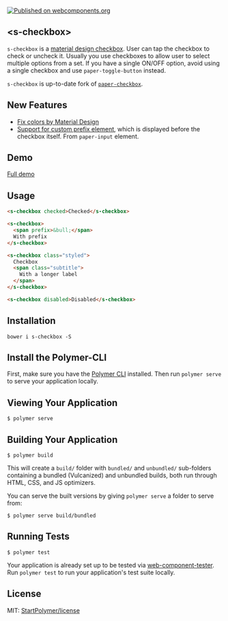 [![Published on webcomponents.org][webcomponents-image]][webcomponents-url]

## \<s-checkbox\>

`s-checkbox` is a [material design checkbox](https://material.io/guidelines/components/selection-controls.html#selection-controls-checkbox).
User can tap the checkbox to check or uncheck it. Usually you use checkboxes
to allow user to select multiple options from a set. If you have a single
ON/OFF option, avoid using a single checkbox and use `paper-toggle-button`
instead.

`s-checkbox` is up-to-date fork of [`paper-checkbox`](https://github.com/PolymerElements/paper-checkbox).

## New Features

- [Fix colors by Material Design](https://github.com/StartPolymer/s-checkbox/commit/6e5241b43786071277cc7a13eee7a5c91f1a238d)
- [Support for custom prefix element](https://github.com/StartPolymer/s-checkbox/commit/710c8b946738c9b9042e43b6844e940d6e8e0429), which is displayed before the checkbox itself. From `paper-input` element.

## Demo

[Full demo][webcomponents-demo]

## Usage

<!---
```
<custom-element-demo>
  <template>
    <script src="../webcomponentsjs/webcomponents-lite.js"></script>
    <link rel="import" href="s-checkbox.html">
    <style is="custom-style">
      s-checkbox {
        font-family: 'Roboto', sans-serif;
        margin: 24px;
      }

      s-checkbox:first-child {
        --primary-color: #ff5722;
      }

      s-checkbox.styled {
        align-self: center;
        border: 1px solid var(--paper-green-200);
        padding: 8px 16px;
        --s-checkbox-checked-color: var(--paper-green-500);
        --s-checkbox-checked-ink-color: var(--paper-green-500);
        --s-checkbox-unchecked-color: var(--paper-green-900);
        --s-checkbox-unchecked-ink-color: var(--paper-green-900);
        --s-checkbox-label-color: var(--paper-green-500);
        --s-checkbox-label-spacing: 0;
        --s-checkbox-margin: 8px 16px 8px 0;
        --s-checkbox-vertical-align: top;
      }

      s-checkbox .subtitle {
        display: block;
        font-size: 0.8em;
        margin-top: 2px;
        max-width: 150px;
      }

      s-checkbox [prefix] {
        margin-right: 16px;
      }
    </style>
    <next-code-block></next-code-block>
  </template>
</custom-element-demo>
```
-->
```html
<s-checkbox checked>Checked</s-checkbox>

<s-checkbox>
  <span prefix>&bull;</span>
  With prefix
</s-checkbox>

<s-checkbox class="styled">
  Checkbox
  <span class="subtitle">
    With a longer label
  </span>
</s-checkbox>

<s-checkbox disabled>Disabled</s-checkbox>
```

## Installation

`bower i s-checkbox -S`

## Install the Polymer-CLI

First, make sure you have the [Polymer CLI](https://www.npmjs.com/package/polymer-cli) installed. Then run `polymer serve` to serve your application locally.

## Viewing Your Application

```
$ polymer serve
```

## Building Your Application

```
$ polymer build
```

This will create a `build/` folder with `bundled/` and `unbundled/` sub-folders
containing a bundled (Vulcanized) and unbundled builds, both run through HTML,
CSS, and JS optimizers.

You can serve the built versions by giving `polymer serve` a folder to serve
from:

```
$ polymer serve build/bundled
```

## Running Tests

```
$ polymer test
```

Your application is already set up to be tested via [web-component-tester](https://github.com/Polymer/web-component-tester). Run `polymer test` to run your application's test suite locally.

## License

MIT: [StartPolymer/license](https://github.com/StartPolymer/license)

[webcomponents-image]: https://img.shields.io/badge/webcomponents.org-published-blue.svg
[webcomponents-url]: https://beta.webcomponents.org/element/StartPolymer/s-checkbox
[webcomponents-demo]: https://beta.webcomponents.org/element/StartPolymer/s-checkbox/demo/demo/index.html
